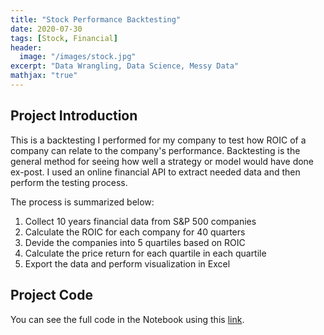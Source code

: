 ```yaml
---
title: "Stock Performance Backtesting"
date: 2020-07-30
tags: [Stock, Financial]
header:
  image: "/images/stock.jpg"
excerpt: "Data Wrangling, Data Science, Messy Data"
mathjax: "true"
---
```

## Project Introduction
This is a backtesting I performed for my company to test how ROIC of a company can relate to the company's performance. Backtesting is the general method for seeing how well a strategy or model would have done ex-post. I used an online financial API to extract needed data and then perform the testing process.

The process is summarized below:
1. Collect 10 years financial data from S&P 500 companies
2. Calculate the ROIC for each company for 40 quarters
3. Devide the companies into 5 quartiles based on ROIC
4. Calculate the price return for each quartile in each quartile
5. Export the data and perform visualization in Excel

## Project Code
You can see the full code in the Notebook using this [link](https://github.com/cinnabar723/Project-Library/blob/master/Backtesting.ipynb).
